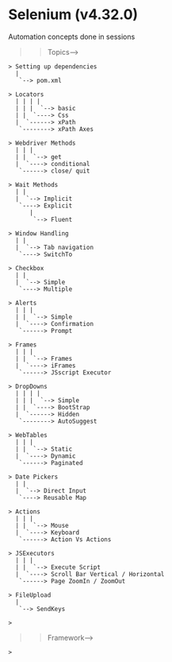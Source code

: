 Selenium (v4.32.0)
==================

Automation concepts done in sessions

>>Topics-->

	> Setting up dependencies
	  |
	   `--> pom.xml

	> Locators
	  | | | |
	  | | |  `--> basic
	  | |  `----> Css
	  |  `------> xPath
	   `--------> xPath Axes

	> Webdriver Methods
	  | | | 
	  | |  `--> get
	  |  `----> conditional
	   `------> close/ quit

	> Wait Methods
	  | | 
	  |  `--> Implicit
	   `----> Explicit
		  |
		   `--> Fluent	

	> Window Handling
	  | | 
	  |  `--> Tab navigation
	   `----> SwitchTo

	> Checkbox
  	  | | 
	  |  `--> Simple
	   `----> Multiple

	> Alerts
	  | | | 
	  | |  `--> Simple
	  |  `----> Confirmation
	   `------> Prompt

	> Frames
	  | | | 
	  | |  `--> Frames
	  |  `----> iFrames
	   `------> JSscript Executor

	> DropDowns
	  | | | | 
	  | | |  `--> Simple
	  | |  `----> BootStrap
	  |  `------> Hidden
	   `--------> AutoSuggest

	> WebTables
	  | | | 
	  | |  `--> Static
	  |  `----> Dynamic
	   `------> Paginated

	> Date Pickers
	  | | 
	  |  `--> Direct Input
	   `----> Reusable Map

	> Actions
	  | | | 
	  | |  `--> Mouse
	  |  `----> Keyboard
	   `------> Action Vs Actions

	> JSExecutors
	  | | | 
	  | |  `--> Execute Script
	  |  `----> Scroll Bar Vertical / Horizontal
	   `------> Page ZoomIn / ZoomOut

	> FileUpload
	  |
	   `--> SendKeys
	
	>


>>Framework-->

	>
